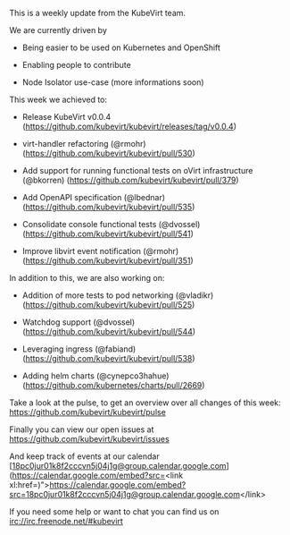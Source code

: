 This is a weekly update from the KubeVirt team.

We are currently driven by

-   Being easier to be used on Kubernetes and OpenShift

-   Enabling people to contribute

-   Node Isolator use-case (more informations soon)

This week we achieved to:

-   Release KubeVirt v0.0.4
    (<https://github.com/kubevirt/kubevirt/releases/tag/v0.0.4>)

-   virt-handler refactoring (@rmohr)
    (<https://github.com/kubevirt/kubevirt/pull/530>)

-   Add support for running functional tests on oVirt infrastructure
    (@bkorren) (<https://github.com/kubevirt/kubevirt/pull/379>)

-   Add OpenAPI specification (@lbednar)
    (<https://github.com/kubevirt/kubevirt/pull/535>)

-   Consolidate console functional tests (@dvossel)
    (<https://github.com/kubevirt/kubevirt/pull/541>)

-   Improve libvirt event notification (@rmohr)
    (<https://github.com/kubevirt/kubevirt/pull/351>)

In addition to this, we are also working on:

-   Addition of more tests to pod networking (@vladikr)
    (<https://github.com/kubevirt/kubevirt/pull/525>)

-   Watchdog support (@dvossel)
    (<https://github.com/kubevirt/kubevirt/pull/544>)

-   Leveraging ingress (@fabiand)
    (<https://github.com/kubevirt/kubevirt/pull/538>)

-   Adding helm charts (@cynepco3hahue)
    (<https://github.com/kubernetes/charts/pull/2669>)

Take a look at the pulse, to get an overview over all changes of this
week: <https://github.com/kubevirt/kubevirt/pulse>

Finally you can view our open issues at
<https://github.com/kubevirt/kubevirt/issues>

And keep track of events at our calendar
[18pc0jur01k8f2cccvn5j04j1g@group.calendar.google.com](https://calendar.google.com/embed?src=<link xl:href=)"&gt;https://calendar.google.com/embed?src=<18pc0jur01k8f2cccvn5j04j1g@group.calendar.google.com>&lt;/link&gt;

If you need some help or want to chat you can find us on
<irc://irc.freenode.net/#kubevirt>
